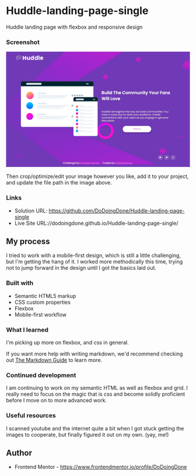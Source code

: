 # Huddle-landing-page-single
Huddle landing page with flexbox and responsive design

### Screenshot

![](./huddle-desktop-jpg.jpg)

Then crop/optimize/edit your image however you like, add it to your project, and update the file path in the image above.


### Links

- Solution URL: https://github.com/DoDoingDone/Huddle-landing-page-single
- Live Site URL://dodoingdone.github.io/Huddle-landing-page-single/

## My process

I tried to work with a mobile-first design, which is still a little challenging, but I'm getting the hang of it.  I worked more methodically this time, trying not to jump forward in the design until I got the basics laid out.

### Built with

- Semantic HTML5 markup
- CSS custom properties
- Flexbox
- Mobile-first workflow

### What I learned

I'm picking up more on flexbox, and css in general.  

If you want more help with writing markdown, we'd recommend checking out [The Markdown Guide](https://www.markdownguide.org/) to learn more.


### Continued development

I am continuing to work on my semantic HTML as well as flexbox and grid.  I really need to focus on the magic that is css and become solidly proficient before I move on to more advanced work.


### Useful resources

I scanned youtube and the internet quite a bit when I got stuck getting the images to cooperate, but finally figured it out on my own. (yay, me!)

## Author
- Frontend Mentor - https://www.frontendmentor.io/profile/DoDoingDone
